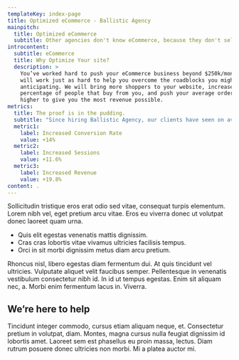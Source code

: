 ```yaml
---
templateKey: index-page
title: Optimized eCommerce - Ballistic Agency
mainpitch:
  title: Optimized eCommerce
  subtitle: Other agencies don't know eCommerce, because they don't sell online like we do.
introcontent:
  subtitle: eCommerce
  title: Why Optimize Your site?
  description: >
    You’ve worked hard to push your eCommerce business beyond $250k/month. We
    will work just as hard to help you overcome the roadblocks you might not be
    anticipating. We will bring more shoppers to your website, increase the
    percentage of people that buy from you, and push your average order value
    higher to give you the most revenue possible. 
metrics:
  title: The proof is in the pudding.
  subtitle: "Since hiring Ballistic Agency, our clients have seen on average:"
  metric1:
    label: Increased Conversion Rate
    value: +14%
  metric2:
    label: Increased Sessions
    value: +11.6%
  metric3:
    label: Increased Revenue
    value: +19.8%
content: .
---
```


Sollicitudin tristique eros erat odio sed vitae, consequat turpis elementum. Lorem nibh vel, eget pretium arcu vitae. Eros eu viverra donec ut volutpat donec laoreet quam urna.

* Quis elit egestas venenatis mattis dignissim.
* Cras cras lobortis vitae vivamus ultricies facilisis tempus.
* Orci in sit morbi dignissim metus diam arcu pretium.

Rhoncus nisl, libero egestas diam fermentum dui. At quis tincidunt vel ultricies. Vulputate aliquet velit faucibus semper. Pellentesque in venenatis vestibulum consectetur nibh id. In id ut tempus egestas. Enim sit aliquam nec, a. Morbi enim fermentum lacus in. Viverra.

## We’re here to help

Tincidunt integer commodo, cursus etiam aliquam neque, et. Consectetur pretium in volutpat, diam. Montes, magna cursus nulla feugiat dignissim id lobortis amet. Laoreet sem est phasellus eu proin massa, lectus. Diam rutrum posuere donec ultricies non morbi. Mi a platea auctor mi.


